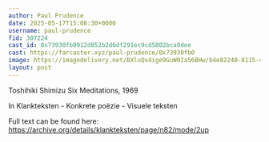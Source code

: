 ```yaml
---
author: Paul Prudence
date: 2025-05-17T15:08:30+0000
username: paul-prudence
fid: 307224
cast_id: 0x73930fb0912d852b2d6df291ec9cd5802bca9dee
cast: https://farcaster.xyz/paul-prudence/0x73930fb0
image: https://imagedelivery.net/BXluQx4ige9GuW0Ia56BHw/b4e82240-8115-4e8c-59c2-63ca1d411c00/original
layout: post
---
```


Toshihiki Shimizu
Six Meditations, 1969

In Klankteksten - Konkrete poëzie - Visuele teksten

Full text can be found here:
https://archive.org/details/klankteksten/page/n82/mode/2up

<img src='https://imagedelivery.net/BXluQx4ige9GuW0Ia56BHw/b4e82240-8115-4e8c-59c2-63ca1d411c00/original' alt='' referrerpolicy='no-referrer'/>
